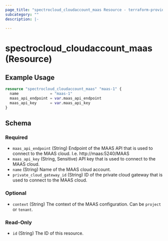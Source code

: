 ```yaml
---
page_title: "spectrocloud_cloudaccount_maas Resource - terraform-provider-spectrocloud"
subcategory: ""
description: |-
  
---
```


# spectrocloud_cloudaccount_maas (Resource)

  

## Example Usage

```terraform
resource "spectrocloud_cloudaccount_maas" "maas-1" {
  name              = "maas-1"
  maas_api_endpoint = var.maas_api_endpoint
  maas_api_key      = var.maas_api_key
}
```


<!-- schema generated by tfplugindocs -->
## Schema

### Required

- `maas_api_endpoint` (String) Endpoint of the MAAS API that is used to connect to the MAAS cloud. I.e. http://maas:5240/MAAS
- `maas_api_key` (String, Sensitive) API key that is used to connect to the MAAS cloud.
- `name` (String) Name of the MAAS cloud account.
- `private_cloud_gateway_id` (String) ID of the private cloud gateway that is used to connect to the MAAS cloud.

### Optional

- `context` (String) The context of the MAAS configuration. Can be `project` or `tenant`.

### Read-Only

- `id` (String) The ID of this resource.